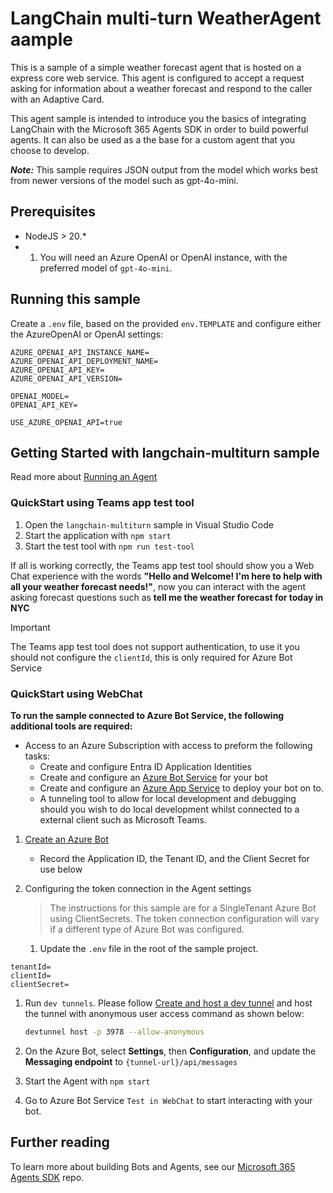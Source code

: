 ﻿# LangChain multi-turn WeatherAgent aample

This is a sample of a simple weather forecast agent that is hosted on a express core web service. This agent is configured to accept a request asking for information about a weather forecast and respond to the caller with an Adaptive Card.

This agent sample is intended to introduce you the basics of integrating LangChain with the Microsoft 365 Agents SDK in order to build powerful agents. It can also be used as a the base for a custom agent that you choose to develop.

***Note:*** This sample requires JSON output from the model which works best from newer versions of the model such as gpt-4o-mini.

## Prerequisites

- NodeJS > 20.*
- 1. You will need an Azure OpenAI or OpenAI instance, with the preferred model of `gpt-4o-mini`.

## Running this sample

Create a `.env` file, based on the provided `env.TEMPLATE` and configure either the AzureOpenAI or OpenAI settings:

```env
AZURE_OPENAI_API_INSTANCE_NAME=
AZURE_OPENAI_API_DEPLOYMENT_NAME=
AZURE_OPENAI_API_KEY=
AZURE_OPENAI_API_VERSION=

OPENAI_MODEL=
OPENAI_API_KEY=

USE_AZURE_OPENAI_API=true
```

## Getting Started with langchain-multiturn sample

Read more about [Running an Agent](../../../docs/HowTo/running-an-agent.md)

### QuickStart using Teams app test tool

1. Open the `langchain-multiturn` sample in Visual Studio Code
1. Start the application with  `npm start`
1. Start the test tool with `npm run test-tool`

If all is working correctly, the Teams app test tool should show you a Web Chat experience with the words **"Hello and Welcome! I'm here to help with all your weather forecast needs!"**, now you can interact with the agent asking forecast questions such as **tell me the weather forecast for today in NYC** 

> [!Important]
> The Teams app test tool does not support authentication, to use it you should not configure the `clientId`, this is only required for Azure Bot Service

### QuickStart using WebChat

**To run the sample connected to Azure Bot Service, the following additional tools are required:**

- Access to an Azure Subscription with access to preform the following tasks:
    - Create and configure Entra ID Application Identities
    - Create and configure an [Azure Bot Service](https://aka.ms/AgentsSDK-CreateBot) for your bot
    - Create and configure an [Azure App Service](https://learn.microsoft.com/azure/app-service/) to deploy your bot on to.
    - A tunneling tool to allow for local development and debugging should you wish to do local development whilst connected to a external client such as Microsoft Teams.


1. [Create an Azure Bot](https://aka.ms/AgentsSDK-CreateBot)
   - Record the Application ID, the Tenant ID, and the Client Secret for use below


1. Configuring the token connection in the Agent settings
   > The instructions for this sample are for a SingleTenant Azure Bot using ClientSecrets.  The token connection configuration will vary if a different type of Azure Bot was configured.

   1. Update the `.env` file in the root of the sample project.

```env
tenantId=
clientId=
clientSecret=
```
   
1. Run `dev tunnels`. Please follow [Create and host a dev tunnel](https://learn.microsoft.com/azure/developer/dev-tunnels/get-started?tabs=windows) and host the tunnel with anonymous user access command as shown below:

   ```bash
   devtunnel host -p 3978 --allow-anonymous
   ```

1. On the Azure Bot, select **Settings**, then **Configuration**, and update the **Messaging endpoint** to `{tunnel-url}/api/messages`

1. Start the Agent with `npm start`

1. Go to Azure Bot Service `Test in WebChat` to start interacting with your bot.

## Further reading
To learn more about building Bots and Agents, see our [Microsoft 365 Agents SDK](https://github.com/microsoft/agents) repo.
